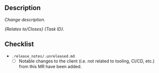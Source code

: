 ## Description

_Change description._

_{Relates to/Closes} {Task ID}._

## Checklist

- `.release_notes/.unreleased.md`
  - [ ] Notable changes to the client (i.e. not related to tooling, CI/CD, etc.) from this MR have been added.
